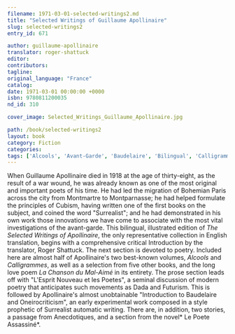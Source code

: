 ```yaml
---
filename: 1971-03-01-selected-writings2.md
title: "Selected Writings of Guillaume Apollinaire"
slug: selected-writings2
entry_id: 671

author: guillaume-apollinaire
translator: roger-shattuck
editor: 
contributors: 
tagline: 
original_language: "France"
catalog: 
date: 1971-03-01 00:00:00 +0000 
isbn: 9780811200035
nd_id: 310

cover_image: Selected_Writings_Guillaume_Apollinaire.jpg

path: /book/selected-writings2
layout: book
category: Fiction
categories: 
tags: ['Alcools', 'Avant-Garde', 'Baudelaire', 'Bilingual', 'Calligrammes', 'Dadaism', 'Surrealism']
---
```

When Guillaume Apollinaire died in 1918 at the age of thirty-eight, as the result of a war wound, he was already known as one of the most original and important poets of his time. He had led the migration of Bohemian Paris across the city from Montmartre to Montparnasse; he had helped formulate the principles of Cubism, having written one of the first books on the subject, and coined the word "Surrealist"; and he had demonstrated in his own work those innovations we have come to associate with the most vital investigations of the avant-garde. This bilingual, illustrated edition of *The Selected Writings of Apollinaire*, the only representative collection in English translation, begins with a comprehensive critical Introduction by the translator, Roger Shattuck. The next section is devoted to poetry. Included here are almost half of Apollinaire's two best-known volumes, *Alcools* and *Calligrammes*, as well as a selection from five other books, and the long love poem *La Chanson du Mal-Aimé* in its entirety. The prose section leads off with "L'Esprit Nouveau et les Poetes", a seminal discussion of modern poetry that anticipates such movements as Dada and Futurism. This is followed by Apollinaire's almost unobtainable "Introduction to Baudelaire and Oneirocriticism", an early experimental work composed in a style prophetic of Surrealist automatic writing. There are, in addition, two stories, a passage from Anecdotiques, and a section from the novel* Le Poete Assassiné*.





